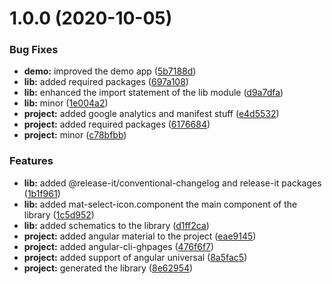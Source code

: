 # 1.0.0 (2020-10-05)


### Bug Fixes

* **demo:** improved the demo app ([5b7188d](https://github.com/angular-material-extensions/select-icon/commit/5b7188d38b9af85ca35c8dcfd4bb0fd66b1c7812))
* **lib:** added required packages ([697a108](https://github.com/angular-material-extensions/select-icon/commit/697a1083c1ab5e26cda848a9b5a88c21a00b527e))
* **lib:** enhanced the import statement of the lib module ([d9a7dfa](https://github.com/angular-material-extensions/select-icon/commit/d9a7dfa8e3e8775dde27dde1629c433194272699))
* **lib:** minor ([1e004a2](https://github.com/angular-material-extensions/select-icon/commit/1e004a2cb49e78547d86583f89badb70b124db01))
* **project:** added google analytics and manifest stuff ([e4d5532](https://github.com/angular-material-extensions/select-icon/commit/e4d5532250fc01c7b2a44c090d6271163e3d3392))
* **project:** added required packages ([6176684](https://github.com/angular-material-extensions/select-icon/commit/617668481b19d7a4d6d3e66769d2c696e00f1b9b))
* **project:** minor ([c78bfbb](https://github.com/angular-material-extensions/select-icon/commit/c78bfbbd4a4740e3bbd839f4b53fc92bd3aab200))


### Features

* **lib:** added @release-it/conventional-changelog and release-it packages ([1b1f961](https://github.com/angular-material-extensions/select-icon/commit/1b1f96131cc96081b1409f31fed5fb164f66ba4a))
* **lib:** added mat-select-icon.component the main component of the library ([1c5d952](https://github.com/angular-material-extensions/select-icon/commit/1c5d9522cfda32d39279a92b3131c76e72420bdc))
* **lib:** added schematics to the library ([d1ff2ca](https://github.com/angular-material-extensions/select-icon/commit/d1ff2ca180c8ea8434f7fefba8d72f961e455eba))
* **project:** added angular material to the project ([eae9145](https://github.com/angular-material-extensions/select-icon/commit/eae91452024f1b40f96cc8d1c2b67d34d3ed354b))
* **project:** added angular-cli-ghpages ([476f6f7](https://github.com/angular-material-extensions/select-icon/commit/476f6f7ebdf287d8dbc2d20f3b059bc1f82f73a7))
* **project:** added support of angular universal ([8a5fac5](https://github.com/angular-material-extensions/select-icon/commit/8a5fac5ae4c25a8a8023b1d84e3fcb062cc3ac19))
* **project:** generated the library ([8e62954](https://github.com/angular-material-extensions/select-icon/commit/8e629546b40f1026e67db0bd3c5099eab2863ac1))

